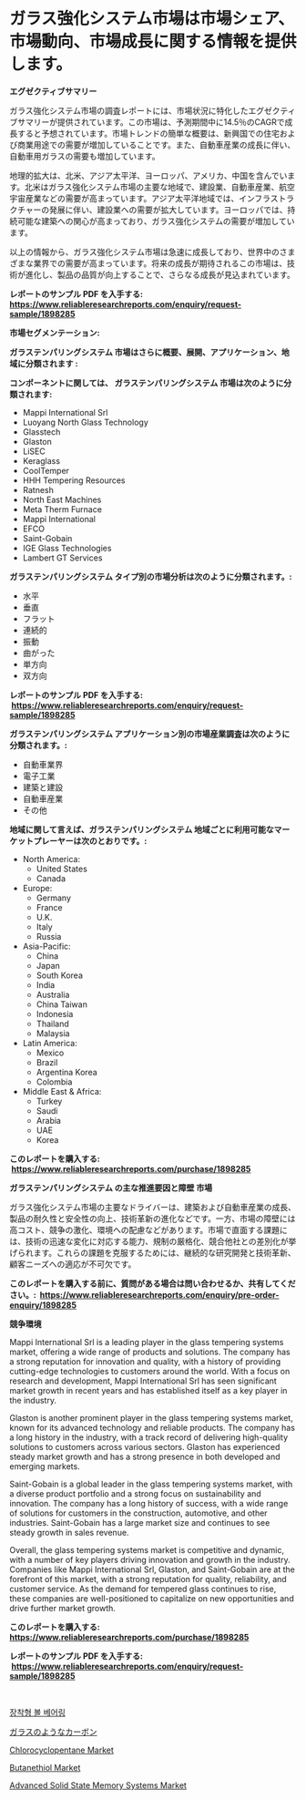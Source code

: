 <p><h1>ガラス強化システム市場は市場シェア、市場動向、市場成長に関する情報を提供します。</h1></p><p><strong>エグゼクティブサマリー</strong></p>
<p><p>ガラス強化システム市場の調査レポートには、市場状況に特化したエグゼクティブサマリーが提供されています。この市場は、予測期間中に14.5％のCAGRで成長すると予想されています。市場トレンドの簡単な概要は、新興国での住宅および商業用途での需要が増加していることです。また、自動車産業の成長に伴い、自動車用ガラスの需要も増加しています。</p><p>地理的拡大は、北米、アジア太平洋、ヨーロッパ、アメリカ、中国を含んでいます。北米はガラス強化システム市場の主要な地域で、建設業、自動車産業、航空宇宙産業などの需要が高まっています。アジア太平洋地域では、インフラストラクチャーの発展に伴い、建設業への需要が拡大しています。ヨーロッパでは、持続可能な建築への関心が高まっており、ガラス強化システムの需要が増加しています。</p><p>以上の情報から、ガラス強化システム市場は急速に成長しており、世界中のさまざまな業界での需要が高まっています。将来の成長が期待されるこの市場は、技術が進化し、製品の品質が向上することで、さらなる成長が見込まれています。</p></p>
<p><strong>レポートのサンプル PDF を入手する: <a href="https://www.reliableresearchreports.com/enquiry/request-sample/1898285">https://www.reliableresearchreports.com/enquiry/request-sample/1898285</a></strong></p>
<p><strong>市場セグメンテーション:</strong></p>
<p><strong> ガラステンパリングシステム 市場はさらに概要、展開、アプリケーション、地域に分類されます :</strong></p>
<p><strong>コンポーネントに関しては、 ガラステンパリングシステム 市場は次のように分類されます: &nbsp;</strong></p>
<p><ul><li>Mappi International Srl</li><li>Luoyang North Glass Technology</li><li>Glasstech</li><li>Glaston</li><li>LiSEC</li><li>Keraglass</li><li>CoolTemper</li><li>HHH Tempering Resources</li><li>Ratnesh</li><li>North East Machines</li><li>Meta Therm Furnace</li><li>Mappi International</li><li>EFCO</li><li>Saint-Gobain</li><li>IGE Glass Technologies</li><li>Lambert GT Services</li></ul></p>
<p><strong> ガラステンパリングシステム タイプ別の市場分析は次のように分類されます。:</strong></p>
<p><ul><li>水平</li><li>垂直</li><li>フラット</li><li>連続的</li><li>振動</li><li>曲がった</li><li>単方向</li><li>双方向</li></ul></p>
<p><strong>レポートのサンプル PDF を入手する: &nbsp;<a href="https://www.reliableresearchreports.com/enquiry/request-sample/1898285">https://www.reliableresearchreports.com/enquiry/request-sample/1898285</a></strong></p>
<p><strong> ガラステンパリングシステム アプリケーション別の市場産業調査は次のように分類されます。:</strong></p>
<p><ul><li>自動車業界</li><li>電子工業</li><li>建築と建設</li><li>自動車産業</li><li>その他</li></ul></p>
<p><strong>地域に関して言えば、ガラステンパリングシステム 地域ごとに利用可能なマーケットプレーヤーは次のとおりです。:</strong></p>
<p><ul>
    <li>
        North America:
        <ul>
            <li>United States</li>
            <li>Canada</li>
        </ul>
    </li>
    <li>
        Europe:
        <ul>
            <li>Germany</li>
            <li>France</li>
            <li>U.K.</li>
            <li>Italy</li>
            <li>Russia</li>
        </ul>
    </li>
    <li>
        Asia-Pacific:
        <ul>
            <li>China</li>
            <li>Japan</li>
            <li>South Korea</li>
            <li>India</li>
            <li>Australia</li>
            <li>China Taiwan</li>
            <li>Indonesia</li>
            <li>Thailand</li>
            <li>Malaysia</li>
        </ul>
    </li>
    <li>
        Latin America:
        <ul>
            <li>Mexico</li>
            <li>Brazil</li>
            <li>Argentina Korea</li>
            <li>Colombia</li>
        </ul>
    </li>
    <li>
        Middle East & Africa:
        <ul>
            <li>Turkey</li>
            <li>Saudi</li>
            <li>Arabia</li>
            <li>UAE</li>
            <li>Korea</li>
        </ul>
    </li>
    </ul></p>
<p><strong>このレポートを購入する: &nbsp;<a href="https://www.reliableresearchreports.com/purchase/1898285">https://www.reliableresearchreports.com/purchase/1898285</a></strong></p>
<p><strong>ガラステンパリングシステム の主な推進要因と障壁 市場</strong></p>
<p><p>ガラス強化システム市場の主要なドライバーは、建築および自動車産業の成長、製品の耐久性と安全性の向上、技術革新の進化などです。一方、市場の障壁には高コスト、競争の激化、環境への配慮などがあります。市場で直面する課題には、技術の迅速な変化に対応する能力、規制の厳格化、競合他社との差別化が挙げられます。これらの課題を克服するためには、継続的な研究開発と技術革新、顧客ニーズへの適応が不可欠です。</p></p>
<p><strong>このレポートを購入する前に、質問がある場合は問い合わせるか、共有してください。:&nbsp; <a href="https://www.reliableresearchreports.com/enquiry/pre-order-enquiry/1898285">https://www.reliableresearchreports.com/enquiry/pre-order-enquiry/1898285</a></strong></p>
<p><strong>競争環境</strong></p>
<p><p>Mappi International Srl is a leading player in the glass tempering systems market, offering a wide range of products and solutions. The company has a strong reputation for innovation and quality, with a history of providing cutting-edge technologies to customers around the world. With a focus on research and development, Mappi International Srl has seen significant market growth in recent years and has established itself as a key player in the industry.</p><p>Glaston is another prominent player in the glass tempering systems market, known for its advanced technology and reliable products. The company has a long history in the industry, with a track record of delivering high-quality solutions to customers across various sectors. Glaston has experienced steady market growth and has a strong presence in both developed and emerging markets.</p><p>Saint-Gobain is a global leader in the glass tempering systems market, with a diverse product portfolio and a strong focus on sustainability and innovation. The company has a long history of success, with a wide range of solutions for customers in the construction, automotive, and other industries. Saint-Gobain has a large market size and continues to see steady growth in sales revenue.</p><p>Overall, the glass tempering systems market is competitive and dynamic, with a number of key players driving innovation and growth in the industry. Companies like Mappi International Srl, Glaston, and Saint-Gobain are at the forefront of this market, with a strong reputation for quality, reliability, and customer service. As the demand for tempered glass continues to rise, these companies are well-positioned to capitalize on new opportunities and drive further market growth.</p></p>
<p><strong>このレポートを購入する: &nbsp; <a href="https://www.reliableresearchreports.com/purchase/1898285">https://www.reliableresearchreports.com/purchase/1898285</a></strong></p>
<p><strong>レポートのサンプル PDF を入手する: &nbsp;<a href="https://www.reliableresearchreports.com/enquiry/request-sample/1898285">https://www.reliableresearchreports.com/enquiry/request-sample/1898285</a></strong><strong></strong></p>
<p>&nbsp;</p>
<p><p><a href="https://github.com/vsnao330707/Market-Research-Report-List-1/blob/main/3513253193833.md">장착형 볼 베어링</a></p><p><a href="https://github.com/zjkmgcs938405/Market-Research-Report-List-1/blob/main/3618457194139.md">ガラスのようなカーボン</a></p><p><a href="https://github.com/vimar16th/Market-Research-Report-List-3/blob/main/chlorocyclopentane-market.md">Chlorocyclopentane Market</a></p><p><a href="https://github.com/luckyshygirl/Market-Research-Report-List-3/blob/main/butanethiol-market.md">Butanethiol Market</a></p><p><a href="https://view.publitas.com/reportprime-1/advanced-solid-state-memory-systems-market-offers-provide-insightful-data-for-the-time-period-from-2024-to-2031-and-also-provide-analysis-based-on-application-type-and-region/">Advanced Solid State Memory Systems Market</a></p></p>